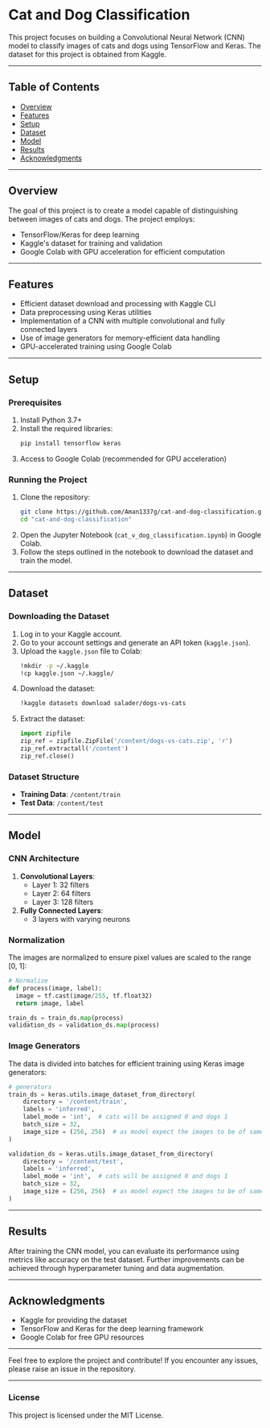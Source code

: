 # Cat and Dog Classification

This project focuses on building a Convolutional Neural Network (CNN) model to classify images of cats and dogs using TensorFlow and Keras. The dataset for this project is obtained from Kaggle.

---

## Table of Contents
- [Overview](#overview)
- [Features](#features)
- [Setup](#setup)
- [Dataset](#dataset)
- [Model](#model)
- [Results](#results)
- [Acknowledgments](#acknowledgments)

---

## Overview
The goal of this project is to create a model capable of distinguishing between images of cats and dogs. The project employs:
- TensorFlow/Keras for deep learning
- Kaggle's dataset for training and validation
- Google Colab with GPU acceleration for efficient computation

---

## Features
- Efficient dataset download and processing with Kaggle CLI
- Data preprocessing using Keras utilities
- Implementation of a CNN with multiple convolutional and fully connected layers
- Use of image generators for memory-efficient data handling
- GPU-accelerated training using Google Colab

---

## Setup

### Prerequisites
1. Install Python 3.7+
2. Install the required libraries:
   ```bash
   pip install tensorflow keras
   ```
3. Access to Google Colab (recommended for GPU acceleration)

### Running the Project
1. Clone the repository:
   ```bash
   git clone https://github.com/Aman1337g/cat-and-dog-classification.git
   cd "cat-and-dog-classification"
   ```
2. Open the Jupyter Notebook (`cat_v_dog_classification.ipynb`) in Google Colab.
3. Follow the steps outlined in the notebook to download the dataset and train the model.

---

## Dataset

### Downloading the Dataset
1. Log in to your Kaggle account.
2. Go to your account settings and generate an API token (`kaggle.json`).
3. Upload the `kaggle.json` file to Colab:
   ```bash
   !mkdir -p ~/.kaggle
   !cp kaggle.json ~/.kaggle/
   ```
4. Download the dataset:
   ```bash
   !kaggle datasets download salader/dogs-vs-cats
   ```
5. Extract the dataset:
   ```python
   import zipfile
   zip_ref = zipfile.ZipFile('/content/dogs-vs-cats.zip', 'r')
   zip_ref.extractall('/content')
   zip_ref.close()
   ```

### Dataset Structure
- **Training Data**: `/content/train`
- **Test Data**: `/content/test`

---

## Model

### CNN Architecture
1. **Convolutional Layers**:
   - Layer 1: 32 filters
   - Layer 2: 64 filters
   - Layer 3: 128 filters
2. **Fully Connected Layers**:
   - 3 layers with varying neurons

### Normalization
The images are normalized to ensure pixel values are scaled to the range [0, 1]:
```python
# Normalize
def process(image, label):
  image = tf.cast(image/255, tf.float32)
  return image, label

train_ds = train_ds.map(process)
validation_ds = validation_ds.map(process)
```

### Image Generators
The data is divided into batches for efficient training using Keras image generators:
```python
# generators
train_ds = keras.utils.image_dataset_from_directory(
    directory = '/content/train',
    labels = 'inferred',
    label_mode = 'int',  # cats will be assigned 0 and dogs 1
    batch_size = 32,
    image_size = (256, 256)  # as model expect the images to be of same size
)

validation_ds = keras.utils.image_dataset_from_directory(
    directory = '/content/test',
    labels = 'inferred',
    label_mode = 'int',  # cats will be assigned 0 and dogs 1
    batch_size = 32,
    image_size = (256, 256)  # as model expect the images to be of same size
)
```

---

## Results
After training the CNN model, you can evaluate its performance using metrics like accuracy on the test dataset. Further improvements can be achieved through hyperparameter tuning and data augmentation.

---

## Acknowledgments
- Kaggle for providing the dataset
- TensorFlow and Keras for the deep learning framework
- Google Colab for free GPU resources

---

Feel free to explore the project and contribute! If you encounter any issues, please raise an issue in the repository.

---

### License
This project is licensed under the MIT License.
